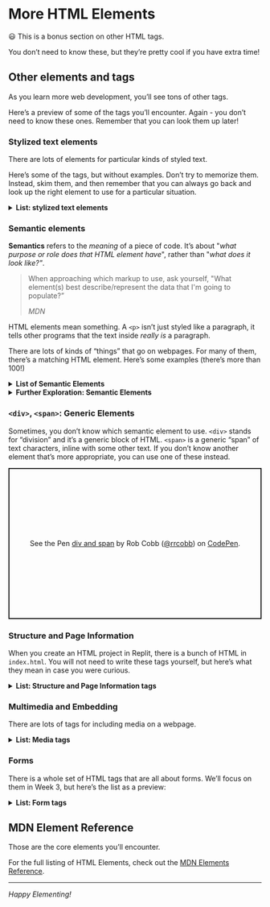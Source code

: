 # More HTML Elements

<aside>

😃 This is a bonus section on other HTML tags.

You don’t need to know these, but they’re pretty cool if you have extra time!

</aside>

## Other elements and tags

As you learn more web development, you’ll see tons of other tags.

Here’s a preview of some of the tags you’ll encounter. Again - you don’t need to know these ones. Remember that you can look them up later!

### Stylized text elements

There are lots of elements for particular kinds of styled text.

Here’s some of the tags, but without examples. Don’t try to memorize them. Instead, skim them, and then remember that you can always go back and look up the right element to use for a particular situation.

<details>
<summary>
<strong>List: stylized text elements</strong>
</summary>

- `<code>`: used to style blocks of code.
- `<pre>`: used for text that has been pre-formatted, like a poem, where the spaces are already there. Otherwise, spaces, tabs, and newlines all get collapsed by the browser.
- `<small>`: Small text
- `<u>`: Underlined text
- `<i>`: Italicized text
- `<s>`: Text with a strikethrough, like ~~this~~
- `<q>`: “quoted text that fits within a line”
- `<blockquote>`: A block quote, usually multiple lines
- `<mark>`: Highlighted text
- `<del>`, `<ins>`: Text that’s been deleted or inserted
- `<sub>`, `<sup>`: Subscript ($_{subscript}$) and Superscript ($^{superscript}$)

</details>

### Semantic elements

**Semantics** refers to the *meaning* of a piece of code. It’s about "*what purpose or role does that HTML element have*", rather than "*what does it look like?"*.

> When approaching which markup to use, ask yourself, "What element(s) best describe/represent the data that I'm going to populate?”
>
> *MDN*
>

HTML elements mean something. A `<p>` isn’t just styled like a paragraph, it tells other programs that the text inside *really is* a paragraph.

There are lots of kinds of “things” that go on webpages. For many of them, there’s a matching HTML element. Here’s some examples (there’s more than 100!)

<details>
<summary>
<strong>List of Semantic Elements</strong>
</summary>

- `<article>`
- `<section>`
- `<nav>`
- `<footer>`
- `<aside>`
- `<details>`
- `<summary>`

</details>

<details>
<summary>
<strong>Further Exploration: Semantic Elements</strong>
</summary>

[https://developer.mozilla.org/en-US/docs/Glossary/semantics](https://developer.mozilla.org/en-US/docs/Glossary/semantics)

Questions to explore:

- Why use Semantic HTML?
- What are the benefits of Semantic Elements?
- When would you use these?

</details>

### `<div>`, `<span>`: Generic Elements

Sometimes, you don’t know which semantic element to use. `<div>` stands for “division” and it’s a generic block of HTML. `<span>` is a generic “span” of text characters, inline with some other text. If you don’t know another element that’s more appropriate, you can use one of these instead.

<p class="codepen" data-height="300" data-default-tab="html,result" data-slug-hash="ZExGgPV" data-user="rrcobb" style="height: 300px; box-sizing: border-box; display: flex; align-items: center; justify-content: center; border: 2px solid; margin: 1em 0; padding: 1em;">
  <span>See the Pen <a href="https://codepen.io/rrcobb/pen/ZExGgPV">
  div and span</a> by Rob Cobb (<a href="https://codepen.io/rrcobb">@rrcobb</a>)
  on <a href="https://codepen.io">CodePen</a>.</span>
</p>
<script async src="https://cpwebassets.codepen.io/assets/embed/ei.js"></script>

### Structure and Page Information

When you create an HTML project in Replit, there is a bunch of HTML in `index.html`. You will not need to write these tags yourself, but here’s what they mean in case you were curious.

<details>
<summary>
    <strong>List: Structure and Page Information tags</strong>
</summary>

- `<!DOCTYPE html>` isn’t actually an element. It goes at the top of a file to say that it’s HTML.
- `<html>` is the ‘root element’ of an HTML document. All of the other elements should be inside it.
- `<body>` is where all the page content should go - everything you see on the page.
- `<head>` is hidden metadata. It’s data about the webpage that doesn’t show up on the screen.
- `<title>` is the title of the page. It’s what shows in search results and in the browser tab.
- `<meta>` is for various other metadata about the page. There’s lots of types, which you can [read about on MDN](https://developer.mozilla.org/en-US/docs/Web/HTML/Element/meta).

[Read more on MDN about page metadata](https://developer.mozilla.org/en-US/docs/Learn/HTML/Introduction_to_HTML/The_head_metadata_in_HTML)

</details>

### Multimedia and Embedding

There are lots of tags for including media on a webpage.

<details>
<summary>
    <strong>List: Media tags</strong>
</summary>

`<iframe>` is for embedding external site content onto a page

`<audio>` for an audio recording

`<video>` for a video recording

`<canvas>` is an element where you can draw shapes programmatically. Used for animations and games!

`<object>` is an element for embedded content, like a pdf or a video.

[Read more on MDN about multimedia and embedding](https://developer.mozilla.org/en-US/docs/Learn/HTML/Multimedia_and_embedding)

</details>

### Forms

There is a whole set of HTML tags that are all about forms. We’ll focus on them in Week 3, but here’s the list as a preview:

<details>
<summary>
    <strong>List: Form tags</strong>
</summary>

`<form>` is for creating a form and grouping all the elements inside as part of the form

`<input>` represents an input. There are [lots of different types of inputs](https://developer.mozilla.org/en-US/docs/Learn/Forms/HTML5_input_types)!

`<button>` is a button, like a Next or Submit button.

`<select>` shows a dropdown

`<option>` is for the items in a select dropdown, like `<li>` is for items in a list

MDN has [several pages on Forms](https://developer.mozilla.org/en-US/docs/Learn/Forms). We’ll learn more in Week 3.

</details>

## MDN Element Reference

Those are the core elements you’ll encounter.

For the full listing of HTML Elements, check out the [MDN Elements Reference](https://developer.mozilla.org/en-US/docs/Web/HTML/Element).

---

*Happy Elementing!*
